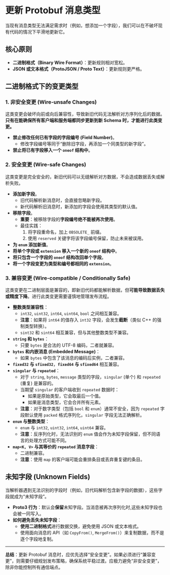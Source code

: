 # 更新 Protobuf 消息类型

当现有消息类型无法满足需求时（例如，想添加一个字段），我们可以在不破坏现有代码的情况下平滑地更新它。
## 核心原则

- **二进制格式（Binary Wire Format）**：更新规则相对宽松。
- **JSON 或文本格式（ProtoJSON / Proto Text）**：更新规则更严格。

## 二进制格式下的变更类型

### 1. 非安全变更 (Wire-unsafe Changes)

这类变更会破坏向前或向后兼容性，导致新旧代码无法解析对方序列化后的数据。**只有在能确保所有客户端和服务端都同步更新到新 Schema 时，才能进行此类变更。**

- **禁止修改任何已有字段的字段编号 (Field Number)**。
  - 修改字段编号等同于“删除旧字段，再添加一个同类型的新字段”。
- **禁止将已有字段移入一个 `oneof` 结构中**。

### 2. 安全变更 (Wire-safe Changes)

这类变更是完全安全的，新旧代码可以无缝解析对方数据，不会造成数据丢失或解析失败。

- **添加新字段**。
  - 旧代码解析新消息时，会直接忽略新字段。
  - 新代码解析旧消息时，新添加的字段会使用其类型的默认值。
- **移除字段**。
  - **重要**：被移除字段的**字段编号绝不能被再次使用**。
  - 最佳实践：
    1.  将字段重命名，加上 `OBSOLETE_` 前缀。
    2.  使用 `reserved` 关键字将该字段编号保留，防止未来被误用。
- **为 `enum` 添加新值**。
- **将单个字段或 `extension` 移入一个新的 `oneof` 结构中**。
- **将只包含一个字段的 `oneof` 结构改回单个字段**。
- **将一个字段变更为类型和编号都相同的 `extension`**。

### 3. 兼容变更 (Wire-compatible / Conditionally Safe)

这类变更在二进制层面是兼容的，即新旧代码都能解析数据，但**可能导致数据丢失或精度下降**。进行此类变更需要谨慎地管理发布流程。

- **整数类型兼容性**：
  - `int32`, `uint32`, `int64`, `uint64`, `bool` 之间相互兼容。
  - **注意**：如果将 `int64` 的值存入 `int32` 字段，会发生**截断**（类似 C++ 的强制类型转换）。
  - `sint32` 和 `sint64` 相互兼容，但与其他整数类型不兼容。
- **`string` 和 `bytes`**：
  - 只要 `bytes` 是合法的 UTF-8 编码，二者就兼容。
- **`bytes` 和内嵌消息 (Embedded Message)**：
  - 如果 `bytes` 中包含了该消息的编码后实例，二者兼容。
- **`fixed32` 与 `sfixed32`**，**`fixed64` 与 `sfixed64`** 相互兼容。
- **`singular` 与 `repeated`**：
  - 对于 `string`, `bytes`, `message` 类型的字段，`singular` (单个) 和 `repeated` (重复) 是兼容的。
  - 当期望 `singular` 的客户端收到 `repeated` 数据时：
    - 如果是原始类型，它会取最后一个值。
    - 如果是消息类型，它会合并所有元素。
  - **注意**：对于数字类型（包括 `bool` 和 `enum`）通常不安全，因为 `repeated` 字段默认使用 `packed` 格式序列化，`singular` 字段无法正确解析。
- **`enum` 与整数类型**：
  - `enum` 与 `int32`, `uint32`, `int64`, `uint64` 兼容。
  - **注意**：反序列化时，无法识别的 `enum` 值会作为未知字段保留，但不同语言的处理方式可能不同。
- **`map<K, V>` 与其等价的 `repeated` 消息字段**：
  - 二进制兼容。
  - **注意**：使用 `map` 的客户端可能会重排条目或丢弃重复键的条目。

## 未知字段 (Unknown Fields)

当解析器遇到无法识别的字段时（例如，旧代码解析包含新字段的数据），这些字段就成为“未知字段”。

- **Proto3 行为**：默认会**保留**未知字段。当消息被再次序列化时,这些未知字段也会被一同写入。
- **如何避免丢失未知字段**：
  - **使用二进制格式**进行数据交换，避免使用 JSON 或文本格式。
  - 使用面向消息的 API（如 `CopyFrom()`, `MergeFrom()`）来复制数据，而不是逐个字段地复制。

---

**总结**：更新 Protobuf 消息时，应优先选择“安全变更”。如果必须进行“兼容变更”，则需要仔细规划发布策略，确保系统平稳过渡。应极力避免“非安全变更”，除非你能控制所有通信端点。
